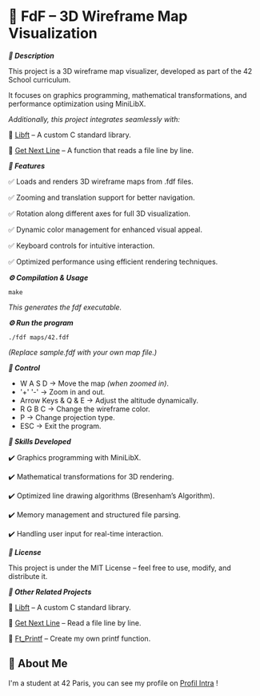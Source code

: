 # 📌 FdF – 3D Wireframe Map Visualization

***📝 Description***

This project is a 3D wireframe map visualizer, developed as part of the 42 School curriculum.

It focuses on graphics programming, mathematical transformations, and performance optimization using MiniLibX.

*Additionally, this project integrates seamlessly with:*

📜 [Libft](https://github.com/gaspardboidin/Libft) – A custom C standard library.

📄 [Get Next Line](https://github.com/gaspardboidin/Get_Next_Line) – A function that reads a file line by line.

***🚀 Features***

✅ Loads and renders 3D wireframe maps from .fdf files.

✅ Zooming and translation support for better navigation.

✅ Rotation along different axes for full 3D visualization.

✅ Dynamic color management for enhanced visual appeal.

✅ Keyboard controls for intuitive interaction.

✅ Optimized performance using efficient rendering techniques.

***⚙️ Compilation & Usage***


    make
*This generates the fdf executable.*

***⚙️ Run the program***



    ./fdf maps/42.fdf
*(Replace sample.fdf with your own map file.)*

***📌 Control***

- W A S D → Move the map *(when zoomed in)*.
- '+' '-' → Zoom in and out.
- Arrow Keys & Q & E → Adjust the altitude dynamically.
- R G B C → Change the wireframe color.
- P → Change projection type.
- ESC → Exit the program.

***🎯 Skills Developed***


✔️ Graphics programming with MiniLibX.

✔️ Mathematical transformations for 3D rendering.

✔️ Optimized line drawing algorithms (Bresenham’s Algorithm).

✔️ Memory management and structured file parsing.

✔️ Handling user input for real-time interaction.

***📜 License***

This project is under the MIT License – feel free to use, modify, and distribute it.

***🔗 Other Related Projects***

📜 [Libft](https://github.com/gaspardboidin/Libft) – A custom C standard library.

📄 [Get Next Line](https://github.com/gaspardboidin/Get_Next_Line) – Read a file line by line.

📄 [Ft_Printf](https://github.com/gaspardboidin/Printf) – Create my own printf function.



## 🚀 About Me
I'm a student at 42 Paris, you can see my profile on [Profil Intra](https://profile.intra.42.fr/users/gaboidin) !
